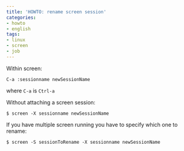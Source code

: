 ```yaml
---
title: 'HOWTO: rename screen session'
categories:
- howto
- english
tags:
- linux
- screen
- job
---
```

Within screen:

```
C-a :sessionname newSessionName
```
  
where `C-a` is `Ctrl-a`

Without attaching a screen session:

```
$ screen -X sessionname newSessionName
```

If you have multiple screen running you have to specify which one to rename:

```
$ screen -S sessionToRename -X sessionname newSessionName
```
